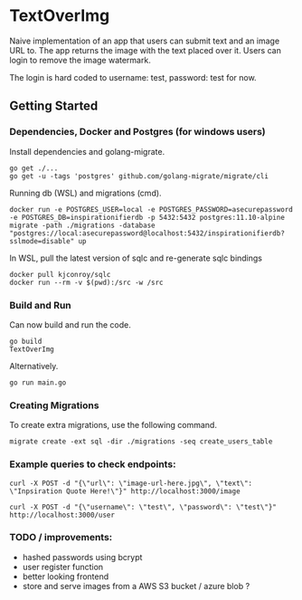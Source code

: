 # TextOverImg
Naive implementation of an app that users can submit text and an image URL to.
The app returns the image with the text placed over it. Users can login to remove the image watermark.

The login is hard coded to username: test, password: test for now.

## Getting Started
### Dependencies, Docker and Postgres (for windows users)
Install dependencies and golang-migrate.
```
go get ./...
go get -u -tags 'postgres' github.com/golang-migrate/migrate/cli
```
Running db (WSL) and migrations (cmd).
```
docker run -e POSTGRES_USER=local -e POSTGRES_PASSWORD=asecurepassword -e POSTGRES_DB=inspirationifierdb -p 5432:5432 postgres:11.10-alpine
migrate -path ./migrations -database "postgres://local:asecurepassword@localhost:5432/inspirationifierdb?sslmode=disable" up
```
In WSL, pull the latest version of sqlc and re-generate  sqlc bindings
```
docker pull kjconroy/sqlc
docker run --rm -v $(pwd):/src -w /src
```

### Build and Run
Can now build and run the code.
```
go build
TextOverImg
```
Alternatively.
```
go run main.go
```

### Creating Migrations
To create extra migrations, use the following command.
```
migrate create -ext sql -dir ./migrations -seq create_users_table
```

### Example queries to check endpoints:
```
curl -X POST -d "{\"url\": \"image-url-here.jpg\", \"text\": \"Inpsiration Quote Here!\"}" http://localhost:3000/image

curl -X POST -d "{\"username\": \"test\", \"password\": \"test\"}" http://localhost:3000/user
```

### TODO / improvements:
- hashed passwords using bcrypt
- user register function
- better looking frontend
- store and serve images from a AWS S3 bucket / azure blob ?
